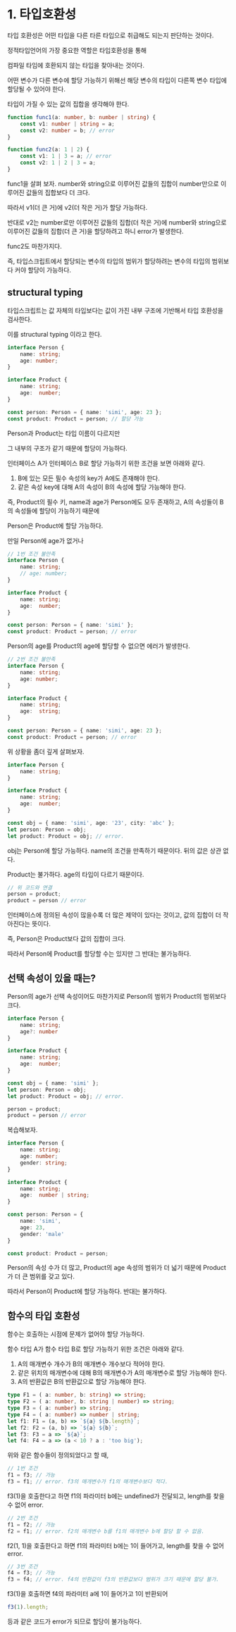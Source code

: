 # 1. 타입호환성

타입 호환성은 어떤 타입을 다른 타른 타입으로 취급해도 되는지 판단하는 것이다.

정적타입언어의 가장 중요한 역할은 타입호환성을 통해 

컴파일 타임에 호환되지 않는 타입을 찾아내는 것이다.

어떤 변수가 다른 변수에 할당 가능하기 위해선 해당 변수의 타입이 다른쪽 변수 타입에 할당될 수 있어야 한다.

타입이 가질 수 있는 값의 집합을 생각해야 한다.

```ts
function func1(a: number, b: number | string) {
    const v1: number | string = a;
    const v2: number = b; // error
}

function func2(a: 1 | 2) {
    const v1: 1 | 3 = a; // error
    const v2: 1 | 2 | 3 = a;
}
```

func1을 살펴 보자. number와 string으로 이루어진 값들의 집합이 number만으로 이루어진 값들의 집합보다 더 크다.

따라서 v1(더 큰 거)에 v2(더 작은 거)가 할당 가능하다.

반대로 v2는 number로만 이루어진 값들의 집합(더 작은 거)에 number와 string으로 이루어진 값들의 집합(더 큰 거)을 할당하려고 하니 error가 발생한다.

func2도 마찬가지다.

즉, 타입스크립트에서 할당되는 변수의 타입의 범위가 할당하려는 변수의 타입의 범위보다 커야 할당이 가능하다.

## structural typing

타입스크립트는 값 자체의 타입보다는 값이 가진 내부 구조에 기반해서 타입 호환성을 검사한다. 

이를 structural typing 이라고 한다.

```ts
interface Person {
    name: string;
    age: number;
}

interface Product {
    name: string;
    age:  number;
}

const person: Person = { name: 'simi', age: 23 };
const product: Product = person; // 할당 가능
```

Person과 Product는 타입 이름이 다르지만

그 내부의 구조가 같기 때문에 할당이 가능하다.

인터페이스 A가 인터페이스 B로 할당 가능하기 위한 조건을 보면 아래와 같다.

1. B에 있는 모든 필수 속성의 key가 A에도 존재해야 한다.
2. 같은 속성 key에 대해 A의 속성이 B의 속성에 할당 가능해야 한다.

즉, Product의 필수 키, name과 age가 Person에도 모두 존재하고, A의 속성들이 B의 속성들에 할당이 가능하기 때문에 

Person은 Product에 할당 가능하다.

만일  Person에 age가 없거나

```ts
// 1번 조건 불만족
interface Person {
    name: string;
    // age: number;
}

interface Product {
    name: string;
    age:  number;
}

const person: Person = { name: 'simi' };
const product: Product = person; // error
```
Person의 age를 Product의 age에 할당할 수 없으면 에러가 발생한다.

```ts
// 2번 조건 불만족
interface Person {
    name: string;
    age: number;
}

interface Product {
    name: string;
    age:  string;
}

const person: Person = { name: 'simi', age: 23 };
const product: Product = person; // error
```

위 상황을 좀더 깊게 살펴보자.

```ts
interface Person {
    name: string;
}

interface Product {
    name: string;
    age:  number;
}

const obj = { name: 'simi', age: '23', city: 'abc' };
let person: Person = obj;
let product: Product = obj; // error.
```

obj는 Person에 할당 가능하다. name의 조건을 만족하기 때문이다. 뒤의 값은 상관 없다.

Product는 불가하다. age의 타입이 다르기 때문이다.

```ts
// 위 코드와 연결
person = product;
product = person // error
```

인터페이스에 정의된 속성이 많을수록 더 많은 제약이 있다는 것이고, 값의 집합이 더 작아진다는 뜻이다.

즉, Person은 Product보다 값의 집합이 크다.

따라서 Person에 Product를 할당할 수는 있지만 그 반대는 불가능하다.

## 선택 속성이 있을 때는?

Person의 age가 선택 속성이어도 마찬가지로 Person의 범위가 Product의 범위보다 크다.

```ts
interface Person {
    name: string;
    age?: number
}

interface Product {
    name: string;
    age:  number;
}

const obj = { name: 'simi' };
let person: Person = obj;
let product: Product = obj; // error.

person = product;
product = person // error
```

복습해보자.

```ts
interface Person {
    name: string;
    age: number;
    gender: string;
}

interface Product {
    name: string;
    age:  number | string;
}

const person: Person = {
    name: 'simi',
    age: 23,
    gender: 'male'
}

const product: Product = person; 
```

Person의 속성 수가 더 많고, Product의 age 속성의 범위가 더 넓기 때문에 Product가 더 큰 범위를 갖고 있다.

따라서 Person이 Product에 할당 가능하다. 반대는 불가하다.

## 함수의 타입 호환성

함수는 호출하는 시점에 문제가 없어야 할당 가능하다.

함수 타입 A가 함수 타입 B로 할당 가능하기 위한 조건은 아래와 같다.

1. A의 매개변수 개수가 B의 매개변수 개수보다 적어야 한다.
2. 같은 위치의 매개변수에 대해 B의 매개변수가 A의 매개변수로 할당 가능해야 한다.
3. A의 반환값은 B의 반환값으로 할당 가능해야 한다.

```ts
type F1 = ( a: number, b: string) => string;
type F2 = ( a: number, b: string | number) => string;
type F3 = ( a: number) => string;
type F4 = ( a: number) => number | string;
let f1: F1 = (a, b) => `${a} ${b.length}`;
let f2: F2 = (a, b) => `${a} ${b}`;
let f3: F3 = a => `${a}`;
let f4: F4 = a => (a < 10 ? a : 'too big');
```

위와 같은 함수들이 정의되었다고 할 때,

```ts
// 1번 조건 
f1 = f3; // 가능
f3 = f1; // error. f3의 매개변수가 f1의 매개변수보다 적다.
```

f3(1)을 호출한다고 하면 f1의 파라미터 b에는 undefined가 전달되고, length를 찾을 수 없어 error.

```ts
// 2번 조건
f1 = f2; // 가능
f2 = f1; // error. f2의 매개변수 b를 f1의 매개변수 b에 할당 할 수 없음. 
```

f2(1, 1)을 호출한다고 하면 f1의 파라미터 b에는 1이 들어가고, length를 찾을 수 없어 error.

```ts
// 3번 조건
f4 = f3; // 가능
f3 = f4; // error. f4의 반환값이 f3의 반환값보다 범위가 크기 때문에 할당 불가. 
```

f3(1)을 호출하면 f4의 파라미터 a에 1이 들어가고 1이 반환되어 

```ts
f3(1).length;
```

등과 같은 코드가 error가 되므로 할당이 불가능하다.
